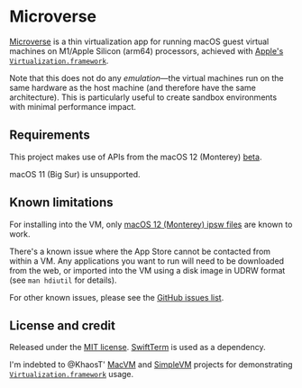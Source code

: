# Microverse

[Microverse](https://rickandmorty.fandom.com/wiki/Microverse_Battery) is a thin virtualization app for running macOS guest virtual machines on M1/Apple Silicon (arm64) processors, achieved with [Apple's `Virtualization.framework`](https://developer.apple.com/documentation/virtualization).

Note that this does not do any _emulation_—the virtual machines run on the same hardware as the host machine (and therefore have the same architecture). This is particularly useful to create sandbox environments with minimal performance impact.

## Requirements

This project makes use of APIs from the macOS 12 (Monterey) [beta](https://beta.apple.com/sp/betaprogram/).

macOS 11 (Big Sur) is unsupported.

## Known limitations

For installing into the VM, only [macOS 12 (Monterey) ipsw files](https://mrmacintosh.com/apple-silicon-m1-full-macos-restore-ipsw-firmware-files-database/) are known to work.

There's a known issue where the App Store cannot be contacted from within a VM. Any applications you want to run will need to be downloaded from the web, or imported into the VM using a disk image in UDRW format (see `man hdiutil` for details).

For other known issues, please see the [GitHub issues list](https://github.com/jspahrsummers/Microverse/issues).

## License and credit

Released under the [MIT license](LICENSE). [SwiftTerm](https://github.com/migueldeicaza/SwiftTerm) is used as a dependency.

I'm indebted to @KhaosT' [MacVM](https://github.com/KhaosT/MacVM) and [SimpleVM](https://github.com/KhaosT/SimpleVM) projects for demonstrating [`Virtualization.framework`](https://developer.apple.com/documentation/virtualization) usage.
